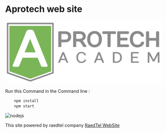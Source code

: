# Aprotech web site
![Aprotech logo](public/img/logo.png)

Run this Command in the Command line :
```bash
    npm install
    npm start
```

![nodejs](https://upload.wikimedia.org/wikipedia/commons/thumb/d/d9/Node.js_logo.svg/320px-Node.js_logo.svg.png)

This site powered by raedtel company 
[RaedTel WebSite](https://www.raedtel.com)
